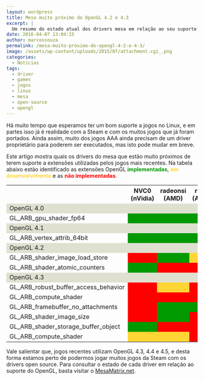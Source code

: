 ```yaml
---
layout: wordpress
title: Mesa muito próximo do OpenGL 4.2 e 4.3
excerpt: |
  Um resumo do estado atual dos drivers mesa em relação ao seu suporte ao OpenGL.
date: 2016-04-07 13:04:15
author: marcossouza
permalink: /mesa-muito-proximo-do-opengl-4-2-e-4-3/
image: /assets/wp-content/uploads/2015/07/attachment.cgi_.png
categories:
  - Notícias
tags:
  - driver
  - games
  - jogos
  - linux
  - mesa
  - open-source
  - opengl
---
```


Há muito tempo que esperamos ter um bom suporte a jogos no Linux, e em partes isso já é realidade com a Steam e com os muitos jogos que já foram portados. Ainda assim, muito dos jogos AAA ainda precisam de um driver proprietário para poderem ser executados, mas isto pode mudar em breve.

<!--more-->

Este artigo mostra quais os drivers do mesa que estão muito próximos de terem suporte a extensões utilizadas pelos jogos mais recentes. Na tabela abaixo estão identificado as extensões OpenGL <strong style="color: #009900;">implementadas</strong>, <strong style="color: #ffd633;">em desenvolvimento</strong> e as <strong style="color: #fe0000;">não implementadas</strong>.

<table class="table table-bordered">
<tbody>
<tr>
<th></th>
<th>NVC0 (nVidia)</th>
<th>radeonsi (AMD)</th>
<th>r600 (AMD)</th>
<th>i965 (Intel)</th>
</tr>
<tr>
<td style="background-color: #e0e0d1;" colspan="5">OpenGL 4.0</td>
<tr>
<td>GL_ARB_gpu_shader_fp64</td>
<td style="background-color: #009900;"></td>
<td style="background-color: #009900;"></td>
<td style="background-color: #009900;"></td>
<td style="background-color: #ffd633;"></td>
</tr>
<td style="background-color: #e0e0d1;" colspan="5">OpenGL 4.1</td>
<tr>
<td>GL_ARB_vertex_attrib_64bit</td>
<td style="background-color: #009900;"></td>
<td style="background-color: #009900;"></td>
<td style="background-color: #009900;"></td>
<td style="background-color: #fe0000;"></td>
</tr>
<tr>
<td style="background-color: #e0e0d1;" colspan="5">OpenGL 4.2</td>
</tr>
<tr>
<td>GL_ARB_shader_image_load_store</td>
<td style="background-color: #fe0000;"></td>
<td style="background-color: #009900;"></td>
<td style="background-color: #ffd633;"></td>
<td style="background-color: #009900;"></td>
</tr>
<tr>
<td>GL_ARB_shader_atomic_counters</td>
<td style="background-color: #009900;"></td>
<td style="background-color: #fe0000;"></td>
<td style="background-color: #fe0000;"></td>
<td style="background-color: #009900;"></td>
</tr>
<tr>
<td style="background-color: #e0e0d1;" colspan="5">OpenGL 4.3</td>
</tr>
<tr>
<td>GL_ARB_robust_buffer_access_behavior</td>
<td style="background-color: #fe0000;"></td>
<td style="background-color: #ffd633;"></td>
<td style="background-color: #fe0000;"></td>
<td style="background-color: #fe0000;"></td>
</tr>
<tr>
<td>GL_ARB_compute_shader</td>
<td style="background-color: #fe0000;"></td>
<td style="background-color: #fe0000;"></td>
<td style="background-color: #fe0000;"></td>
<td style="background-color: #009900;"></td>
</tr>
<tr>
<td>GL_ARB_framebuffer_no_attachments</td>
<td style="background-color: #fe0000;"></td>
<td style="background-color: #009900;"></td>
<td style="background-color: #009900;"></td>
<td style="background-color: #009900;"></td>
</tr>
<tr>
<td>GL_ARB_shader_image_size</td>
<td style="background-color: #fe0000;"></td>
<td style="background-color: #009900;"></td>
<td style="background-color: #fe0000;"></td>
<td style="background-color: #009900;"></td>
</tr>
<tr>
<td>GL_ARB_shader_storage_buffer_object</td>
<td style="background-color: #009900;"></td>
<td style="background-color: #fe0000;"></td>
<td style="background-color: #fe0000;"></td>
<td style="background-color: #009900;"></td>
</tr>
<tr>
<td>GL_ARB_compute_shader</td>
<td style="background-color: #ffd633;"></td>
<td style="background-color: #ffd633;"></td>
<td style="background-color: #fe0000;"></td>
<td style="background-color: #009900;"></td>
</tr>
</tbody>
</table>

Vale salientar que, jogos recentes utilizam OpenGL 4.3, 4.4 e 4.5, e desta forma estamos perto de podermos jogar muitos jogos da Steam com os drivers open source.
Para consultar o estado de cada driver em relação ao suporte do OpenGL, basta visitar o <a href="https://mesamatrix.net/" target="_blank">MesaMatrix.net</a>.